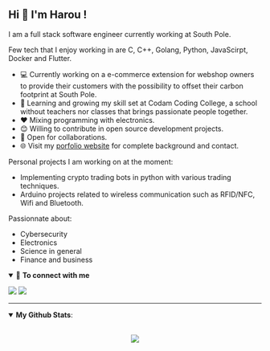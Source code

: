 ## Hi 👋 I'm Harou ! 

I am a full stack software engineer currently working at South Pole.

Few tech that I enjoy working in are C, C++, Golang, Python, JavaScirpt, Docker and Flutter.

- 💻 Currently working on a e-commerce extension for webshop owners to provide their customers with the possibility to offset their carbon footprint at South Pole.
- :closed_book: Learning and growing my skill set at Codam Coding College, a school without teachers nor classes that brings passionate people together.
- :heart: Mixing programming with electronics.
- 😊 Willing to contribute in open source development projects.
- 🤝 Open for collaborations.
- 🌐 Visit my [porfolio website](https://harou24.github.io/) for complete background and contact.

Personal projects I am working on at the moment:
- Implementing crypto trading bots in python with various trading techniques.
- Arduino projects related to wireless communication such as RFID/NFC, Wifi and Bluetooth.

Passionnate about:
- Cybersecurity
- Electronics
- Science in general
- Finance and business


<details open>
<summary>🤝 <b>To connect with me</b></summary>

<p align = "center">
 
[<img src ="https://img.shields.io/badge/portfolio-%23.svg?&style=for-the-badge&logo=&logoColor=white%22">](https://harou24.github.io/)
[<img src="https://img.shields.io/badge/linkedin-%230077B5.svg?&style=for-the-badge&logo=linkedin&logoColor=white" />](https://www.linkedin.com/in/harou/)

</p>

</details>

---

<details open>
 <summary><b>My Github Stats</b>: </summary>

<br>

<p align = "center">
  <img src = "https://github-readme-stats.vercel.app/api?username=harou24&show_icons=true&theme=tokyonight&line_height=27">
</p>

</details>
